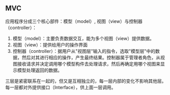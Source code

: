 
## MVC
应用程序分成三个核心部件：模型（model）, 视图（view）与控制器（controller）：
1. 模型（model）：主要负责数据交互，能为多个视图（view）提供数据。
2. 视图（view）：提供给用户的操作界面
3. 控制器（controller）：据用户从"视图层"输入的指令，选取"模型层"中的数据，然后对其进行相应的操作，产生最终结果。控制器属于管理者角色，从视图接收请求并决定调用哪个模型构件去处理请求，然后再确定用哪个视图来显示模型处理返回的数据。

三层是紧密联系在一起的，但又是互相独立的，每一层内部的变化不影响其他层。每一层都对外提供接口（Interface），供上面一层调用。